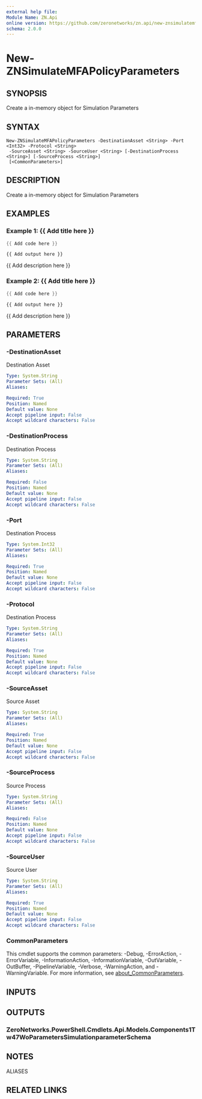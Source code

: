 ```yaml
---
external help file:
Module Name: ZN.Api
online version: https://github.com/zeronetworks/zn.api/new-znsimulatemfainboundpolicyparameters
schema: 2.0.0
---
```


# New-ZNSimulateMFAPolicyParameters

## SYNOPSIS
Create a in-memory object for Simulation Parameters

## SYNTAX

```
New-ZNSimulateMFAPolicyParameters -DestinationAsset <String> -Port <Int32> -Protocol <String>
 -SourceAsset <String> -SourceUser <String> [-DestinationProcess <String>] [-SourceProcess <String>]
 [<CommonParameters>]
```

## DESCRIPTION
Create a in-memory object for Simulation Parameters

## EXAMPLES

### Example 1: {{ Add title here }}
```powershell
{{ Add code here }}
```

```output
{{ Add output here }}
```

{{ Add description here }}

### Example 2: {{ Add title here }}
```powershell
{{ Add code here }}
```

```output
{{ Add output here }}
```

{{ Add description here }}

## PARAMETERS

### -DestinationAsset
Destination Asset

```yaml
Type: System.String
Parameter Sets: (All)
Aliases:

Required: True
Position: Named
Default value: None
Accept pipeline input: False
Accept wildcard characters: False
```

### -DestinationProcess
Destination Process

```yaml
Type: System.String
Parameter Sets: (All)
Aliases:

Required: False
Position: Named
Default value: None
Accept pipeline input: False
Accept wildcard characters: False
```

### -Port
Destination Process

```yaml
Type: System.Int32
Parameter Sets: (All)
Aliases:

Required: True
Position: Named
Default value: None
Accept pipeline input: False
Accept wildcard characters: False
```

### -Protocol
Destination Process

```yaml
Type: System.String
Parameter Sets: (All)
Aliases:

Required: True
Position: Named
Default value: None
Accept pipeline input: False
Accept wildcard characters: False
```

### -SourceAsset
Source Asset

```yaml
Type: System.String
Parameter Sets: (All)
Aliases:

Required: True
Position: Named
Default value: None
Accept pipeline input: False
Accept wildcard characters: False
```

### -SourceProcess
Source Process

```yaml
Type: System.String
Parameter Sets: (All)
Aliases:

Required: False
Position: Named
Default value: None
Accept pipeline input: False
Accept wildcard characters: False
```

### -SourceUser
Source User

```yaml
Type: System.String
Parameter Sets: (All)
Aliases:

Required: True
Position: Named
Default value: None
Accept pipeline input: False
Accept wildcard characters: False
```

### CommonParameters
This cmdlet supports the common parameters: -Debug, -ErrorAction, -ErrorVariable, -InformationAction, -InformationVariable, -OutVariable, -OutBuffer, -PipelineVariable, -Verbose, -WarningAction, and -WarningVariable. For more information, see [about_CommonParameters](http://go.microsoft.com/fwlink/?LinkID=113216).

## INPUTS

## OUTPUTS

### ZeroNetworks.PowerShell.Cmdlets.Api.Models.Components1Tw47WoParametersSimulationparameterSchema

## NOTES

ALIASES

## RELATED LINKS

